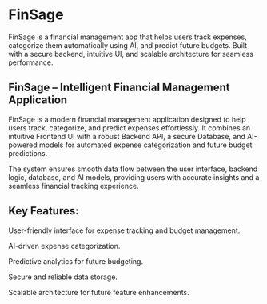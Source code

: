# FinSage
FinSage is a financial management app that helps users track expenses, categorize them automatically using AI, and predict future budgets. Built with a secure backend, intuitive UI, and scalable architecture for seamless performance.

## FinSage – Intelligent Financial Management Application
FinSage is a modern financial management application designed to help users track, categorize, and predict expenses effortlessly. It combines an intuitive Frontend UI with a robust Backend API, a secure Database, and AI-powered models for automated expense categorization and future budget predictions.

The system ensures smooth data flow between the user interface, backend logic, database, and AI models, providing users with accurate insights and a seamless financial tracking experience.

## Key Features:

User-friendly interface for expense tracking and budget management.

AI-driven expense categorization.

Predictive analytics for future budgeting.

Secure and reliable data storage.

Scalable architecture for future feature enhancements.
